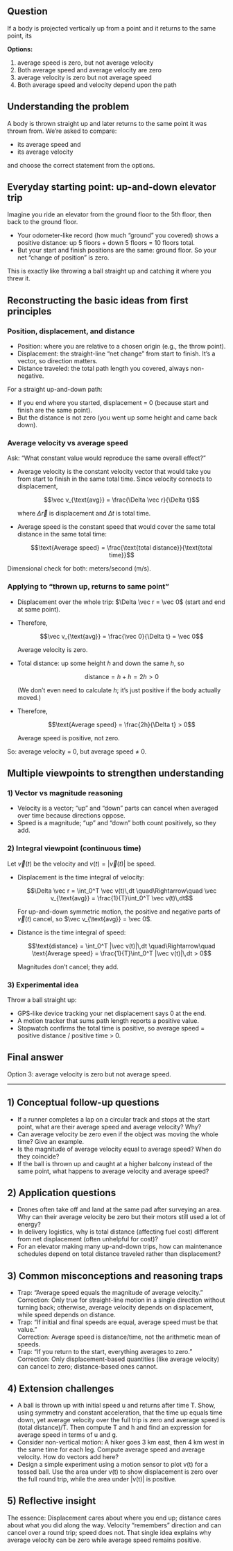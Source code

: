 ## Question
If a body is projected vertically up from a point
and it returns to the same point, its

**Options:**

1. average speed is zero, but not average velocity
2. Both average speed and average velocity are zero
3.  average velocity is zero but not average speed
4. Both average speed and velocity depend upon the path

## Understanding the problem
A body is thrown straight up and later returns to the same point it was thrown from. We’re asked to compare:
- its average speed and
- its average velocity

and choose the correct statement from the options.

## Everyday starting point: up-and-down elevator trip
Imagine you ride an elevator from the ground floor to the 5th floor, then back to the ground floor.
- Your odometer-like record (how much “ground” you covered) shows a positive distance: up 5 floors + down 5 floors = 10 floors total.
- But your start and finish positions are the same: ground floor. So your net “change of position” is zero.

This is exactly like throwing a ball straight up and catching it where you threw it.

## Reconstructing the basic ideas from first principles

### Position, displacement, and distance
- Position: where you are relative to a chosen origin (e.g., the throw point).
- Displacement: the straight-line “net change” from start to finish. It’s a vector, so direction matters.
- Distance traveled: the total path length you covered, always non-negative.

For a straight up-and-down path:
- If you end where you started, displacement = 0 (because start and finish are the same point).
- But the distance is not zero (you went up some height and came back down).

### Average velocity vs average speed
Ask: “What constant value would reproduce the same overall effect?”

- Average velocity is the constant velocity vector that would take you from start to finish in the same total time. Since velocity connects to displacement,
  
  ```math
  \vec v_{\text{avg}} = \frac{\Delta \vec r}{\Delta t}
  ```
  
  where $\Delta \vec r$ is displacement and $\Delta t$ is total time.

- Average speed is the constant speed that would cover the same total distance in the same total time:
  
  ```math
  \text{Average speed} = \frac{\text{total distance}}{\text{total time}}
  ```

Dimensional check for both: meters/second (m/s).

### Applying to “thrown up, returns to same point”
- Displacement over the whole trip: $\Delta \vec r = \vec 0$ (start and end at same point).
- Therefore,
  
  ```math
  \vec v_{\text{avg}} = \frac{\vec 0}{\Delta t} = \vec 0
  ```
  
  Average velocity is zero.

- Total distance: up some height $h$ and down the same $h$, so
  
  ```math
  \text{distance} = h + h = 2h > 0
  ```
  
  (We don’t even need to calculate $h$; it’s just positive if the body actually moved.)
- Therefore,
  
  ```math
  \text{Average speed} = \frac{2h}{\Delta t} > 0
  ```
  
  Average speed is positive, not zero.

So: average velocity = 0, but average speed ≠ 0.

## Multiple viewpoints to strengthen understanding

### 1) Vector vs magnitude reasoning
- Velocity is a vector; “up” and “down” parts can cancel when averaged over time because directions oppose.
- Speed is a magnitude; “up” and “down” both count positively, so they add.

### 2) Integral viewpoint (continuous time)
Let $\vec v(t)$ be the velocity and $v(t)=|\vec v(t)|$ be speed.

- Displacement is the time integral of velocity:
  
  ```math
  \Delta \vec r = \int_0^T \vec v(t)\,dt
  \quad\Rightarrow\quad
  \vec v_{\text{avg}} = \frac{1}{T}\int_0^T \vec v(t)\,dt
  ```
  
  For up-and-down symmetric motion, the positive and negative parts of $\vec v(t)$ cancel, so $\vec v_{\text{avg}} = \vec 0$.

- Distance is the time integral of speed:
  
  ```math
  \text{distance} = \int_0^T |\vec v(t)|\,dt
  \quad\Rightarrow\quad
  \text{Average speed} = \frac{1}{T}\int_0^T |\vec v(t)|\,dt > 0
  ```
  
  Magnitudes don’t cancel; they add.

### 3) Experimental idea
Throw a ball straight up:
- GPS-like device tracking your net displacement says 0 at the end.
- A motion tracker that sums path length reports a positive value.
- Stopwatch confirms the total time is positive, so average speed = positive distance / positive time > 0.

## Final answer
Option 3: average velocity is zero but not average speed.

---

## 1) Conceptual follow-up questions
- If a runner completes a lap on a circular track and stops at the start point, what are their average speed and average velocity? Why?
- Can average velocity be zero even if the object was moving the whole time? Give an example.
- Is the magnitude of average velocity equal to average speed? When do they coincide?
- If the ball is thrown up and caught at a higher balcony instead of the same point, what happens to average velocity and average speed?

## 2) Application questions
- Drones often take off and land at the same pad after surveying an area. Why can their average velocity be zero but their motors still used a lot of energy?
- In delivery logistics, why is total distance (affecting fuel cost) different from net displacement (often unhelpful for cost)?
- For an elevator making many up-and-down trips, how can maintenance schedules depend on total distance traveled rather than displacement?

## 3) Common misconceptions and reasoning traps
- Trap: “Average speed equals the magnitude of average velocity.”  
  Correction: Only true for straight-line motion in a single direction without turning back; otherwise, average velocity depends on displacement, while speed depends on distance.
- Trap: “If initial and final speeds are equal, average speed must be that value.”  
  Correction: Average speed is distance/time, not the arithmetic mean of speeds.
- Trap: “If you return to the start, everything averages to zero.”  
  Correction: Only displacement-based quantities (like average velocity) can cancel to zero; distance-based ones cannot.

## 4) Extension challenges
- A ball is thrown up with initial speed u and returns after time T. Show, using symmetry and constant acceleration, that the time up equals time down, yet average velocity over the full trip is zero and average speed is (total distance)/T. Then compute T and h and find an expression for average speed in terms of u and g.
- Consider non-vertical motion: A hiker goes 3 km east, then 4 km west in the same time for each leg. Compute average speed and average velocity. How do vectors add here?
- Design a simple experiment using a motion sensor to plot v(t) for a tossed ball. Use the area under v(t) to show displacement is zero over the full round trip, while the area under |v(t)| is positive.

## 5) Reflective insight
The essence: Displacement cares about where you end up; distance cares about what you did along the way. Velocity “remembers” direction and can cancel over a round trip; speed does not. That single idea explains why average velocity can be zero while average speed remains positive.
